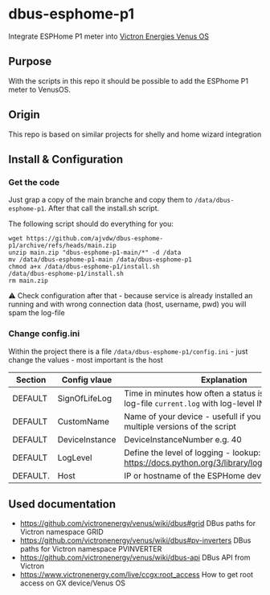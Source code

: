 # dbus-esphome-p1
Integrate ESPHome P1 meter into [Victron Energies Venus OS](https://github.com/victronenergy/venus)

## Purpose
With the scripts in this repo it should be possible to add the ESPhome P1 meter to VenusOS. 

## Origin
This repo is based on similar projects for shelly and home wizard integration

## Install & Configuration
### Get the code
Just grap a copy of the main branche and copy them to `/data/dbus-esphome-p1`.
After that call the install.sh script.

The following script should do everything for you:
```
wget https://github.com/ajvdw/dbus-esphome-p1/archive/refs/heads/main.zip
unzip main.zip "dbus-esphome-p1-main/*" -d /data
mv /data/dbus-esphome-p1-main /data/dbus-esphome-p1
chmod a+x /data/dbus-esphome-p1/install.sh
/data/dbus-esphome-p1/install.sh
rm main.zip
```
⚠️ Check configuration after that - because service is already installed an running and with wrong connection data (host, username, pwd) you will spam the log-file

### Change config.ini
Within the project there is a file `/data/dbus-esphome-p1/config.ini` - just change the values - most important is the host

| Section  | Config vlaue | Explanation |
| ------------- | ------------- | ------------- |
| DEFAULT  | SignOfLifeLog  | Time in minutes how often a status is added to the log-file `current.log` with log-level INFO |
| DEFAULT  | CustomName  | Name of your device - usefull if you want to run multiple versions of the script |
| DEFAULT  | DeviceInstance  | DeviceInstanceNumber e.g. 40 |
| DEFAULT  | LogLevel  | Define the level of logging - lookup: https://docs.python.org/3/library/logging.html#levels |
| DEFAULT. | Host | IP or hostname of the ESPHome device |

## Used documentation
- https://github.com/victronenergy/venus/wiki/dbus#grid   DBus paths for Victron namespace GRID
- https://github.com/victronenergy/venus/wiki/dbus#pv-inverters   DBus paths for Victron namespace PVINVERTER
- https://github.com/victronenergy/venus/wiki/dbus-api   DBus API from Victron
- https://www.victronenergy.com/live/ccgx:root_access   How to get root access on GX device/Venus OS
